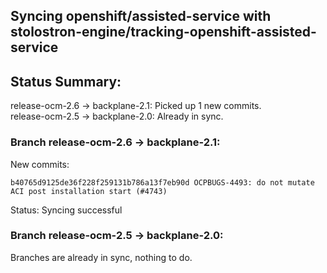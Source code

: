 ## Syncing openshift/assisted-service with stolostron-engine/tracking-openshift-assisted-service

## Status Summary:

release-ocm-2.6 -> backplane-2.1: Picked up 1 new commits.  
release-ocm-2.5 -> backplane-2.0: Already in sync.  

### Branch release-ocm-2.6 -> backplane-2.1:

New commits:

```
b40765d9125de36f228f259131b786a13f7eb90d OCPBUGS-4493: do not mutate ACI post installation start (#4743)
```

Status: Syncing successful

### Branch release-ocm-2.5 -> backplane-2.0:

Branches are already in sync, nothing to do.
